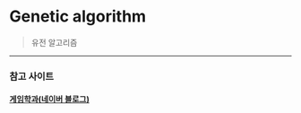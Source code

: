 # Genetic algorithm
> 유전 알고리즘


***
### 참고 사이트
#### [게임학과(네이버 블로그)](https://m.blog.naver.com/jerrypoiu/221281257452)
